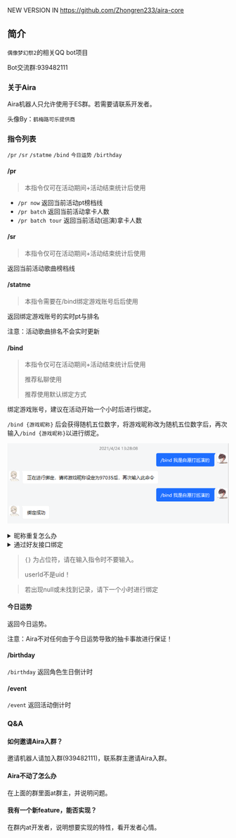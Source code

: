 NEW VERSION IN
https://github.com/Zhongren233/aira-core

## 简介

`偶像梦幻祭2`的相关QQ bot项目

Bot交流群:939482111

### 关于Aira

Aira机器人只允许使用于ES群。若需要请联系开发者。

头像By：`鹤梅路可乐提供商`

### 指令列表

`/pr`  `/sr` `/statme` `/bind` `今日运势` `/birthday`

#### /pr

> 本指令仅可在活动期间+活动结束统计后使用

- `/pr now` 返回当前活动pt榜档线
- `/pr batch` 返回当前活动拿卡人数
- `/pr batch tour` 返回当前活动(巡演)拿卡人数

#### /sr

> 本指令仅可在活动期间+活动结束统计后使用

返回当前活动歌曲榜档线

#### /statme

> 本指令需要在/bind绑定游戏账号后后使用

返回绑定游戏账号的实时pt与排名

注意：活动歌曲排名不会实时更新

#### /bind

> 本指令仅可在活动期间+活动结束统计后使用
>
> 推荐私聊使用
> 
> 推荐使用默认绑定方式

绑定游戏账号，建议在活动开始一个小时后进行绑定。

`/bind {游戏昵称}` 后会获得随机五位数字，将游戏昵称改为随机五位数字后，再次输入`/bind {游戏昵称}`以进行绑定。

![img.png](docs/assets/bind_1.png)

<details>
<summary>昵称重复怎么办</summary>
若游戏昵称重名，可根据实际情况按照id进行绑定。

![img.png](docs/assets/bind_2.png)

按照point和rank筛选出自己的userId，之后使用`/bind {userId} -id`进行绑定。

```
    /bind 70937797 -id
    游戏内改名
    /bind 70937797 -id    
```

</details>

<details>
<summary>通过好友接口绑定</summary>

`/bind 游戏昵称 -friend` 后会获得随机五位数字，将游戏昵称改为随机五位数字后，输入`/bind 随机五位数字 -friend`

</details>


> `{}` 为占位符，请在输入指令时不要输入。
>
> userId不是uid！

> 若出现null或未找到记录，请下一个小时进行绑定

#### 今日运势

返回今日运势。

注意：Aira不对任何由于今日运势导致的抽卡事故进行保证！

#### /birthday

`/birthday` 返回角色生日倒计时

#### /event

`/event` 返回活动倒计时

### Q&A

#### 如何邀请Aira入群？

邀请机器人请加入群(939482111)，联系群主邀请Aira入群。

#### Aira不动了怎么办

在上面的群里面at群主，并说明问题。

#### 我有一个新feature，能否实现？

在群内at开发者，说明想要实现的特性，看开发者心情。
